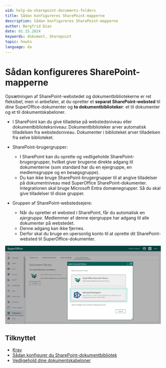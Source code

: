 ```yaml
---
uid: help-da-sharepoint-documents-folders
title: Sådan konfigureres SharePoint-mapperne
description: Sådan konfigureres SharePoint-mapperne
author: Bergfrid Dias
date: 01.15.2024
keywords: dokument, Sharepoint
topic: howto
language: da
---
```


# Sådan konfigureres SharePoint-mapperne

Opsætningen af SharePoint-webstedet og dokumentbibliotekerne er ret fleksibel, men vi anbefaler, at du opretter et **separat SharePoint-websted** til dine SuperOffice-dokumenter og **to dokumentbiblioteker**: et til dokumenter og et til dokumentskabeloner.

* I SharePoint kan du give tilladelse på webstedsniveau eller dokumentbiblioteksniveau:
Dokumentbiblioteker arver automatisk tilladelsen fra webstedsniveau.
Dokumenter i biblioteket arver tilladelsen fra selve biblioteket.

* SharePoint-brugergrupper:
  * I SharePoint kan du oprette og vedligeholde SharePoint-brugergrupper, hvilket giver brugerne direkte adgang til dokumenterne (som standard har du en ejergruppe, en medlemsgruppe og en besøgsgruppe).
  * Du kan ikke bruge SharePoint-brugergrupper til at angive tilladelser på dokumentniveau med SuperOffice SharePoint-dokumenter. Integrationen skal bruge Microsoft Entra domænegrupper. Så du skal give tilladelser til disse grupper.

* Gruppen af SharePoint-webstedsejere:
  * Når du opretter et websted i SharePoint, får du automatisk en *ejergruppe*. Medlemmer af denne ejergruppe har adgang til alle dokumenter på webstedet.
  * Denne adgang kan ikke fjernes.
  * Derfor skal du bruge en upersonlig konto til at oprette dit SharePoint-websted til SuperOffice-dokumenter.

![Tildel de forskellige tilladelser på webstedsniveau i SharePoint, husk at dokumentejerne har brug for fuld kontrol -screenshot][img1]

## Tilknyttet

* [Krav][1]
* [Sådan konfigurer du SharePoint-dokumentbibliotek][3]
* [Vedligehold dine dokumentskabeloner][2]

<!-- Referenced links -->
[1]: index.md
[2]: ../../../templates/admin/link-template.md
[3]: ../../../../../en/document/cloud/sharepoint-documents/set-up.md

<!-- Referenced images -->
[img1]: ../../../../../media/loc/en/document/admin-preferences-documentlibrary.png

